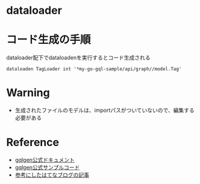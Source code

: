 # dataloader

# コード生成の手順
dataloader配下でdataloadenを実行するとコード生成される

```
dataloaden TagLoader int '*my-go-gql-sample/api/graph//model.Tag'
```

# Warning
- 生成されたファイルのモデルは、importパスがついていないので、編集する必要がある

# Reference

- [gqlgen公式ドキュメント](https://gqlgen.com/reference/dataloaders/)
- [gqlgen公式サンプルコード](https://github.com/vektah/gqlgen-tutorials/tree/master/dataloader)
- [参考にしたはてなブログの記事](https://vivit.hatenablog.com/entry/2020/09/14/101604)

